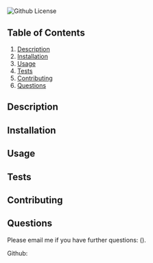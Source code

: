#  

![Github License](https://img.shields.io/badge/license-BSD-green)

## Table of Contents

1. [Description](#Description)
2. [Installation](#Installation)
3. [Usage](#Usage)
4. [Tests](#Tests)
5. [Contributing](#Contributing)
6. [Questions](#Questions)

## Description



## Installation



## Usage



## Tests



## Contributing



## Questions

Please email me if you have further questions: 
().

Github:
[]()